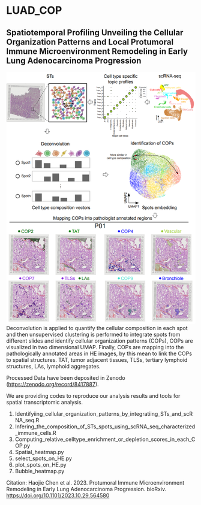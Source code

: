 # LUAD_COP
## Spatiotemporal Profiling Unveiling the Cellular Organization Patterns and Local Protumoral Immune Microenvironment Remodeling in Early Lung Adenocarcinoma Progression
![Analysis pipeline](https://github.com/haojiechen94/LUAD_COPs/blob/master/images/analysis_pipeline.png)
Deconvolution is applied to quantify the cellular composition in each spot and then unsupervised clustering is performed to integrate spots from different slides and identify cellular organization patterns (COPs), COPs are visualized in two dimensional UMAP. Finally, COPs are mapping into the pathologically annotated areas in HE images, by this mean to link the COPs to spatial structures. TAT, tumor adjacent tissues, TLSs, tertiary lymphoid structures, LAs, lymphoid aggregates.


Processed Data have been deposited in Zenodo (https://zenodo.org/record/8417887).

We are providing codes to reproduce our analysis results and tools for spatial transcriptomic analysis.

1. Identifyiing_cellular_organization_patterns_by_integratiing_STs_and_scRNA_seq.R
2. Infering_the_composition_of_STs_spots_using_scRNA_seq_characterized_immune_cells.R
3. Computing_relative_celltype_enrichment_or_depletion_scores_in_each_COP.py
4. Spatial_heatmap.py
5. select_spots_on_HE.py
6. plot_spots_on_HE.py
7. Bubble_heatmap.py

Citation: Haojie Chen et al. 2023. Protumoral Immune Microenvironment Remodeling in Early Lung Adenocarcinoma Progression. bioRxiv. https://doi.org/10.1101/2023.10.29.564580
